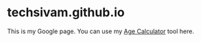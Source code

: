 # techsivam.github.io

This is my Google page. You can use my [Age Calculator](age-calculator/index.html) tool here.